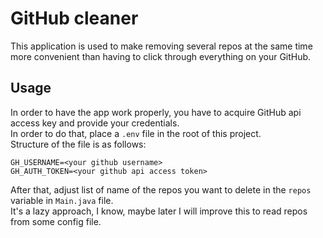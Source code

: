 # GitHub cleaner

This application is used to make removing several repos at the same time more convenient
than having to click through everything on your GitHub.

## Usage

In order to have the app work properly, you have to acquire GitHub api access key and provide your credentials. \
In order to do that, place a `.env` file in the root of this project. \
Structure of the file is as follows:

```
GH_USERNAME=<your github username>
GH_AUTH_TOKEN=<your github api access token>
```

After that, adjust list of name of the repos you want to delete in the `repos` variable in `Main.java` file. \
It's a lazy approach, I know, maybe later I will improve this to read repos from some config file.
